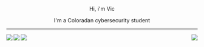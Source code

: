 <div id="header" align="center">
  <p>Hi, i'm Vic</p>
  <p>I'm a Coloradan cybersecurity student</p>
</div>
<hr>
<div id="social_links">
  <a href="mailto:victoneux@protonmail.com">
    <img src="https://img.shields.io/badge/Mail-%2311121d?logo=protonmail&logoColor=white&style=for-the-badge" align="left">
  </a>
  <a href="https://discord.gg/UD57dFb8">
    <img src="https://img.shields.io/badge/Discord-%235662f6?logo=discord&logoColor=white&style=for-the-badge" align="left">
  </a>
  <a href="https://steamcommunity.com/id/victoneux">
    <img src="https://img.shields.io/badge/Steam-%23171a21?logo=steam&logoColor=white&style=for-the-badge" align="left">
  </a>
  
  <a href="https://archlinux.org/">
    <img src="https://img.shields.io/badge/Arch%20Linux-%23222?logo=archlinux&logoColor=white&style=for-the-badge" align="right">
  </a>
</div>
<div id="body" align="center">
  
